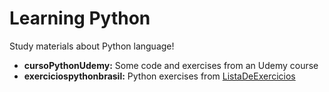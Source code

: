 # Learning Python
Study materials about Python language!

- **cursoPythonUdemy:** Some code and exercises from an Udemy course
- **exerciciospythonbrasil:** Python exercises from [ListaDeExercicios](https://wiki.python.org.br/ListaDeExercicios)
